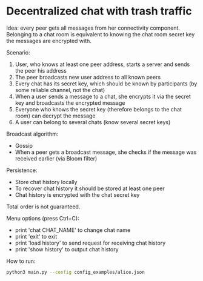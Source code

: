 # Decentralized chat with trash traffic

Idea: every peer gets all messages from her connectivity component.
Belonging to a chat room is equivalent to knowing the chat room secret key the messages are encrypted with.

Scenario: 
1. User, who knows at least one peer address, starts a server and sends the peer his address
2. The peer broadcasts new user address to all known peers
3. Every chat has its secret key, which should be known by participants (by some reliable channel, not the chat)
4. When a user sends a message to a chat, she encrypts it via the secret key and broadcasts the encrypted message
5. Everyone who knows the secret key (therefore belongs to the chat room) can decrypt the message
6. A user can belong to several chats (know several secret keys)

Broadcast algorithm:
- Gossip
- When a peer gets a broadcast message, she checks if the message was received earlier (via Bloom filter)

Persistence:
- Store chat history locally
- To recover chat history it should be stored at least one peer
- Chat history is encrypted with the chat secret key

Total order is not guaranteed.

Menu options (press Ctrl+C):
- print 'chat CHAT_NAME' to change chat name
- print 'exit' to exit
- print 'load history' to send request for receiving chat history
- print 'show history' to output chat history

How to run:
```bash
python3 main.py --config config_examples/alice.json
```